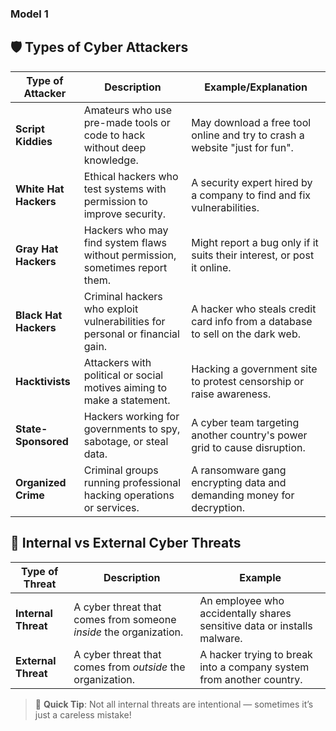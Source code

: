 ### Model 1






## 🛡️ Types of Cyber Attackers

| Type of Attacker     | Description                                                                 | Example/Explanation                                                                 |
|----------------------|-----------------------------------------------------------------------------|--------------------------------------------------------------------------------------|
| **Script Kiddies**   | Amateurs who use pre-made tools or code to hack without deep knowledge.     | May download a free tool online and try to crash a website "just for fun".          |
| **White Hat Hackers**| Ethical hackers who test systems with permission to improve security.       | A security expert hired by a company to find and fix vulnerabilities.               |
| **Gray Hat Hackers** | Hackers who may find system flaws without permission, sometimes report them.| Might report a bug only if it suits their interest, or post it online.              |
| **Black Hat Hackers**| Criminal hackers who exploit vulnerabilities for personal or financial gain.| A hacker who steals credit card info from a database to sell on the dark web.       |
| **Hacktivists**      | Attackers with political or social motives aiming to make a statement.       | Hacking a government site to protest censorship or raise awareness.                 |
| **State-Sponsored**  | Hackers working for governments to spy, sabotage, or steal data.             | A cyber team targeting another country's power grid to cause disruption.            |
| **Organized Crime**  | Criminal groups running professional hacking operations or services.         | A ransomware gang encrypting data and demanding money for decryption.               |






## 🔐 Internal vs External Cyber Threats

| Type of Threat        | Description                                                             | Example                                                               |
|-----------------------|-------------------------------------------------------------------------|-----------------------------------------------------------------------|
| **Internal Threat**   | A cyber threat that comes from someone *inside* the organization.        | An employee who accidentally shares sensitive data or installs malware. |
| **External Threat**   | A cyber threat that comes from *outside* the organization.               | A hacker trying to break into a company system from another country.   |

> 🧠 **Quick Tip**: Not all internal threats are intentional — sometimes it’s just a careless mistake!

